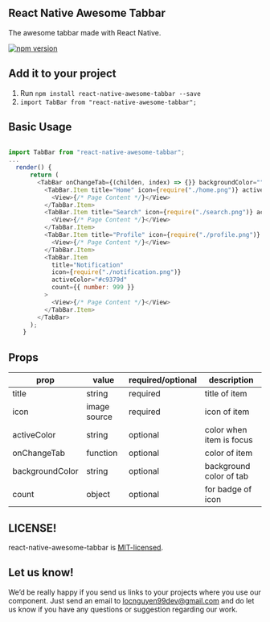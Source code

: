 ## React Native Awesome Tabbar

The awesome tabbar made with React Native.

[![npm version](https://badge.fury.io/js/react-native-awesome-tabbar.svg)](https://badge.fury.io/js/react-native-awesome-tabbar)

<!-- <img src="https://cdn.dribbble.com/users/1233499/screenshots/4844696/preview.gif" > -->

## Add it to your project

1. Run `npm install react-native-awesome-tabbar --save`
2. `import TabBar from "react-native-awesome-tabbar";`

## Basic Usage

```js

import TabBar from "react-native-awesome-tabbar";
...
  render() {
      return (
        <TabBar onChangeTab={(childen, index) => {}} backgroundColor="">
          <TabBar.Item title="Home" icon={require("./home.png")} activeColor="#5b37b7">
            <View>{/* Page Content */}</View>
          </TabBar.Item>
          <TabBar.Item title="Search" icon={require("./search.png")} activeColor="#e6a919">
            <View>{/* Page Content */}</View>
          </TabBar.Item>
          <TabBar.Item title="Profile" icon={require("./profile.png")} activeColor="#1194aa">
            <View>{/* Page Content */}</View>
          </TabBar.Item>
          <TabBar.Item
            title="Notification"
            icon={require("./notification.png")}
            activeColor="#c9379d"
            count={{ number: 999 }}
          >
            <View>{/* Page Content */}</View>
          </TabBar.Item>
        </TabBar>
      );
    }
```

## Props

| prop            | value        | required/optional | description              |
| --------------- | ------------ | ----------------- | ------------------------ |
| title           | string       | required          | title of item            |
| icon            | image source | required          | icon of item             |
| activeColor     | string       | optional          | color when item is focus |
| onChangeTab     | function     | optional          | color of item            |
| backgroundColor | string       | optional          | background color of tab  |
| count           | object       | optional          | for badge of icon        |

## LICENSE!

react-native-awesome-tabbar is [MIT-licensed](https://github.com/xtek-asia/react-native-awesome-tabbar/blob/master/LICENSE).

## Let us know!

We’d be really happy if you send us links to your projects where you use our component. Just send an email to locnguyen99dev@gmail.com and do let us know if you have any questions or suggestion regarding our work.
